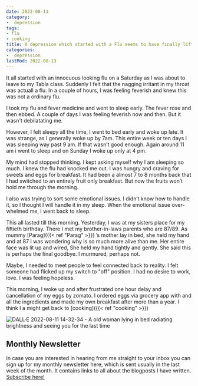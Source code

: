 ```yaml
---
date: 2022-08-11
category:
-  depression 
tags:
- flu
- cooking
title: A depression which started with a Flu seems to have finally lifted
categories:
-  depression 
lastMod: 2022-08-13
---
```

It all started with an innocuous looking flu on a Saturday as I was about to leave to my Tabla class. Suddenly I felt that the nagging irritant in my throat was actuall a flu. In a couple of hours, I was feeling feverish and knew this was not a ordinary flu.

I took my flu and fever medicine and went to sleep early. The fever rose and then ebbed. A couple of days I was feeling feverish now and then. But it wasn't debilatating me.

However, I felt sleepy all the time, I went to bed early and woke up late. It was strange, as I generally woke up by 7am. This entire week or ten days I was sleeping way past 9 am. If that wasn’t good enough. Again around 11 am i went to sleep and on Sunday I woke up only at 4 pm.

My mind had stopped thinking. I kept asking myself why I am sleeping so much. I knew the flu had knocked me out. I was hungry and craving for sweets and eggs for breakfast. It had been a almost 7 to 8 months back that I had switched to an entirely fruit only breakfast. But now the fruits won’t hold me through the morning.

I also was trying to sort some emotional issues. I didn’t know how to handle it, so I thought I will handle it in my sleep. When the emotional issue over-whelmed me, I went back to sleep.

This all lasted till this morning. Yesterday, I was at my sisters place for my fiftieth birthday. There I met my brother-in-laws parents who are 87/89. As mummy [Parag]({{< ref "Parag" >}}) ’s mother lay in bed, she held my hand and at 87 I was wondering why is so much more alive than me. Her entire face was lit up and wired, She held my hand tightly and gently. She said this is perhaps the final goodbye. I murmured, perhaps not.

Maybe, I needed to meet people to feel connected back to reality. I felt someone had flicked up my switch to "off" position. I had no desire to work, love. I was feeling hopeless.

This morning, I woke up and after frustrated one hour delay and cancellation of my eggs by zomato. I ordered eggs via grocery app with and all the ingredients and made my own breakfast after more than a year. I think I a might get back to [cooking]({{< ref "cooking" >}})

![DALL·E 2022-08-11 14-32-34 - A old woman lying in bed radiating brightness and seeing you for the last time](https://mataroa.blog/images/4990df38.png)

## Monthly Newsletter

In case you are interested in hearing from me straight to your inbox you can sign up for my monthly newsletter here, which is sent usually in the last week of the month. It contains links to all about the blogposts I have written. [Subscribe here!](https://www.getrevue.co/profile)
